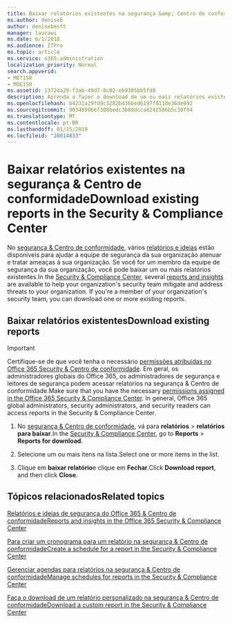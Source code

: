 ```yaml
---
title: Baixar relatórios existentes na segurança &amp; Centro de conformidade
ms.author: deniseb
author: denisebmsft
manager: laurawi
ms.date: 6/1/2018
ms.audience: ITPro
ms.topic: article
ms.service: o365-administration
localization_priority: Normal
search.appverid:
- MET150
- MOE150
ms.assetid: 1372da29-f3ab-49d7-8c02-eb9305bb5fd8
description: Aprenda a fazer o download de um ou mais relatórios existentes na segurança &amp; Centro de conformidade.
ms.openlocfilehash: b4231a29fd9c3282bd36bed6197f811de36de092
ms.sourcegitcommit: 9034809b6f308bedc3b8ddcca8242586b5c30f94
ms.translationtype: MT
ms.contentlocale: pt-BR
ms.lasthandoff: 01/15/2019
ms.locfileid: "28014833"
---
```

# <a name="download-existing-reports-in-the-security-amp-compliance-center"></a><span data-ttu-id="db4b9-103">Baixar relatórios existentes na segurança &amp; Centro de conformidade</span><span class="sxs-lookup"><span data-stu-id="db4b9-103">Download existing reports in the Security &amp; Compliance Center</span></span>

<span data-ttu-id="db4b9-p101">No [segurança &amp; Centro de conformidade](https://protection.office.com), vários [relatórios e ideias](reports-and-insights-in-security-and-compliance.md) estão disponíveis para ajudar a equipe de segurança da sua organização atenuar e tratar ameaças à sua organização. Se você for um membro da equipe de segurança da sua organização, você pode baixar um ou mais relatórios existentes.</span><span class="sxs-lookup"><span data-stu-id="db4b9-p101">In the [Security &amp; Compliance Center](https://protection.office.com), several [reports and insights](reports-and-insights-in-security-and-compliance.md) are available to help your organization's security team mitigate and address threats to your organization. If you're a member of your organization's security team, you can download one or more existing reports.</span></span> 
  
## <a name="download-existing-reports"></a><span data-ttu-id="db4b9-106">Baixar relatórios existentes</span><span class="sxs-lookup"><span data-stu-id="db4b9-106">Download existing reports</span></span>

> [!IMPORTANT]
> <span data-ttu-id="db4b9-p102">Certifique-se de que você tenha o necessário [permissões atribuídas no Office 365 Security &amp; Centro de conformidade](permissions-in-the-security-and-compliance-center.md). Em geral, os administradores globais do Office 365, os administradores de segurança e leitores de segurança podem acessar relatórios na segurança &amp; Centro de conformidade.</span><span class="sxs-lookup"><span data-stu-id="db4b9-p102">Make sure that you have the necessary [permissions assigned in the Office 365 Security &amp; Compliance Center](permissions-in-the-security-and-compliance-center.md). In general, Office 365 global administrators, security administrators, and security readers can access reports in the Security &amp; Compliance Center.</span></span> 
  
1. <span data-ttu-id="db4b9-109">No [segurança &amp; Centro de conformidade](https://protection.office.com), vá para **relatórios** \> **relatórios para baixar**.</span><span class="sxs-lookup"><span data-stu-id="db4b9-109">In the [Security &amp; Compliance Center](https://protection.office.com), go to **Reports** \> **Reports for download**.</span></span>
    
2. <span data-ttu-id="db4b9-110">Selecione um ou mais itens na lista.</span><span class="sxs-lookup"><span data-stu-id="db4b9-110">Select one or more items in the list.</span></span>
    
3. <span data-ttu-id="db4b9-111">Clique em **baixar relatório**e clique em **Fechar**.</span><span class="sxs-lookup"><span data-stu-id="db4b9-111">Click **Download report**, and then click **Close**.</span></span>
    
## <a name="related-topics"></a><span data-ttu-id="db4b9-112">Tópicos relacionados</span><span class="sxs-lookup"><span data-stu-id="db4b9-112">Related topics</span></span>

[<span data-ttu-id="db4b9-113">Relatórios e ideias de segurança do Office 365 &amp; Centro de conformidade</span><span class="sxs-lookup"><span data-stu-id="db4b9-113">Reports and insights in the Office 365 Security &amp; Compliance Center</span></span>](reports-and-insights-in-security-and-compliance.md)
  
[<span data-ttu-id="db4b9-114">Para criar um cronograma para um relatório na segurança &amp; Centro de conformidade</span><span class="sxs-lookup"><span data-stu-id="db4b9-114">Create a schedule for a report in the Security &amp; Compliance Center</span></span>](create-a-schedule-for-a-report.md)
  
[<span data-ttu-id="db4b9-115">Gerenciar agendas para relatórios na segurança &amp; Centro de conformidade</span><span class="sxs-lookup"><span data-stu-id="db4b9-115">Manage schedules for reports in the Security &amp; Compliance Center</span></span>](manage-schedules-for-multiple-reports.md)
  
[<span data-ttu-id="db4b9-116">Faça o download de um relatório personalizado na segurança &amp; Centro de conformidade</span><span class="sxs-lookup"><span data-stu-id="db4b9-116">Download a custom report in the Security &amp; Compliance Center</span></span>](set-up-and-download-a-custom-report.md)
  

